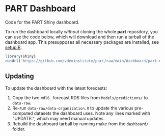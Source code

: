 PART Dashboard
==============

Code for the PART Shiny dashboard.

To run the dashboard locally _without_ cloning the whole **part** repository, you can use the code below, which will download and then run a tarball of the dashboard app. This presupposes all necessary packages are installed, see [setup.R](setup.R). 

```r
library(shiny)
runUrl('https://github.com/vdeminstitute/part/raw/main/dashboard/part-dashboard.tar.gz')
```

Updating
--------

To update the dashboard with the latest forecasts:

1. Copy the two `mdl6_` forecast RDS files from `Models/predictions/` to `data-raw`.
2. Re-run `data-raw/data-organization.R` to update the various pre-computed datasets the dashboard uses. Note any lines marked with "UPDATE:", which may need manual updates. 
3. Rebuild the dashboard tarball by running make from the `dashboard/` folder.


